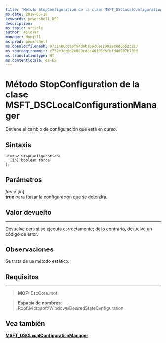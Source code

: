 ```yaml
---
title: "Método StopConfiguration de la clase MSFT_DSCLocalConfigurationManager"
ms.date: 2016-05-16
keywords: powershell,DSC
description: 
ms.topic: article
author: eslesar
manager: dongill
ms.prod: powershell
ms.openlocfilehash: 9721486cca6f94d6b156c6ee1992eced6652c123
ms.sourcegitcommit: c732e3ee6d2e0e9cd8c40105d6fbfd4d207b730d
ms.translationtype: HT
ms.contentlocale: es-ES
---
```

# <a name="stopconfiguration-method-of-the-msftdsclocalconfigurationmanager-class"></a>Método StopConfiguration de la clase MSFT_DSCLocalConfigurationManager

Detiene el cambio de configuración que está en curso.

<a name="syntax"></a>Sintaxis
------

```mof
uint32 StopConfiguration(
  [in] boolean force
);
```

<a name="parameters"></a>Parámetros
----------

*force* \[in\]  
**true** para forzar la configuración que se detendrá.

## <a name="return-value"></a>Valor devuelto
------------

Devuelve cero si se ejecuta correctamente; de lo contrario, devuelve un código de error.

## <a name="remarks"></a>Observaciones

Se trata de un método estático.

## <a name="requirements"></a>Requisitos
------------
>**MOF:** DscCore.mof

>**Espacio de nombres**: Root\Microsoft\Windows\DesiredStateConfiguration


## <a name="see-also"></a>Vea también


[**MSFT_DSCLocalConfigurationManager**](msft-dsclocalconfigurationmanager.md)


 

 



